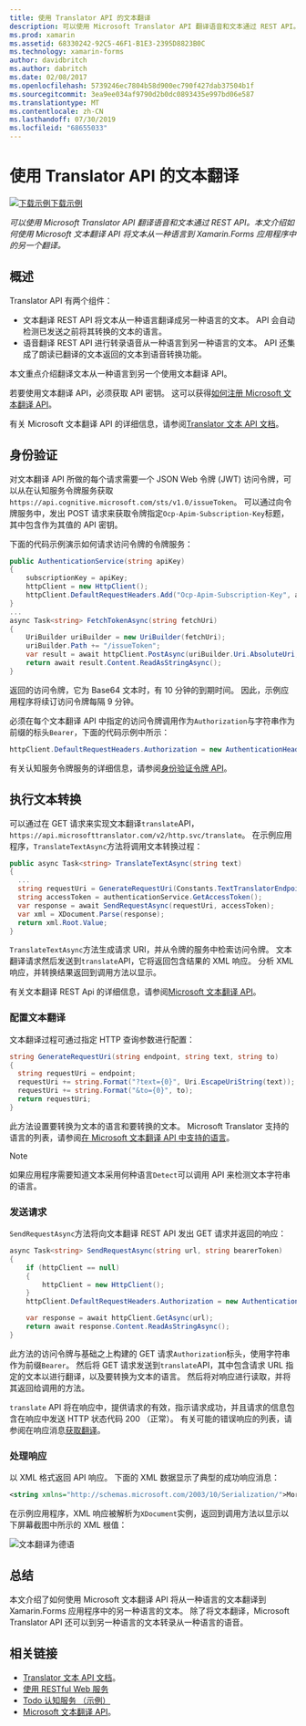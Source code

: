 ```yaml
---
title: 使用 Translator API 的文本翻译
description: 可以使用 Microsoft Translator API 翻译语音和文本通过 REST API。 本文介绍如何使用 Microsoft 文本翻译 API 将文本从一种语言到 Xamarin.Forms 应用程序中的另一个翻译。
ms.prod: xamarin
ms.assetid: 68330242-92C5-46F1-B1E3-2395D8823B0C
ms.technology: xamarin-forms
author: davidbritch
ms.author: dabritch
ms.date: 02/08/2017
ms.openlocfilehash: 5739246ec7804b58d900ec790f427dab37504b1f
ms.sourcegitcommit: 3ea9ee034af9790d2b0dc0893435e997bd06e587
ms.translationtype: MT
ms.contentlocale: zh-CN
ms.lasthandoff: 07/30/2019
ms.locfileid: "68655033"
---
```

# <a name="text-translation-using-the-translator-api"></a>使用 Translator API 的文本翻译

[![下载示例](~/media/shared/download.png)下载示例](https://docs.microsoft.com/samples/xamarin/xamarin-forms-samples/webservices-todocognitiveservices)

_可以使用 Microsoft Translator API 翻译语音和文本通过 REST API。本文介绍如何使用 Microsoft 文本翻译 API 将文本从一种语言到 Xamarin.Forms 应用程序中的另一个翻译。_

## <a name="overview"></a>概述

Translator API 有两个组件：

- 文本翻译 REST API 将文本从一种语言翻译成另一种语言的文本。 API 会自动检测已发送之前将其转换的文本的语言。
- 语音翻译 REST API 进行转录语音从一种语言到另一种语言的文本。 API 还集成了朗读已翻译的文本返回的文本到语音转换功能。

本文重点介绍翻译文本从一种语言到另一个使用文本翻译 API。

若要使用文本翻译 API，必须获取 API 密钥。 这可以获得[如何注册 Microsoft 文本翻译 API](/azure/cognitive-services/translator/translator-text-how-to-signup/)。

有关 Microsoft 文本翻译 API 的详细信息，请参阅[Translator 文本 API 文档](/azure/cognitive-services/translator/)。

## <a name="authentication"></a>身份验证

对文本翻译 API 所做的每个请求需要一个 JSON Web 令牌 (JWT) 访问令牌，可以从在认知服务令牌服务获取`https://api.cognitive.microsoft.com/sts/v1.0/issueToken`。 可以通过向令牌服务中，发出 POST 请求来获取令牌指定`Ocp-Apim-Subscription-Key`标题，其中包含作为其值的 API 密钥。

下面的代码示例演示如何请求访问令牌的令牌服务：

```csharp
public AuthenticationService(string apiKey)
{
    subscriptionKey = apiKey;
    httpClient = new HttpClient();
    httpClient.DefaultRequestHeaders.Add("Ocp-Apim-Subscription-Key", apiKey);
}
...
async Task<string> FetchTokenAsync(string fetchUri)
{
    UriBuilder uriBuilder = new UriBuilder(fetchUri);
    uriBuilder.Path += "/issueToken";
    var result = await httpClient.PostAsync(uriBuilder.Uri.AbsoluteUri, null);
    return await result.Content.ReadAsStringAsync();
}
```

返回的访问令牌，它为 Base64 文本时，有 10 分钟的到期时间。 因此，示例应用程序将续订访问令牌每隔 9 分钟。

必须在每个文本翻译 API 中指定的访问令牌调用作为`Authorization`与字符串作为前缀的标头`Bearer`，下面的代码示例中所示：

```csharp
httpClient.DefaultRequestHeaders.Authorization = new AuthenticationHeaderValue("Bearer", bearerToken);
```

有关认知服务令牌服务的详细信息，请参阅[身份验证令牌 API](http://docs.microsofttranslator.com/oauth-token.html)。

## <a name="performing-text-translation"></a>执行文本转换

可以通过在 GET 请求来实现文本翻译`translate`API， `https://api.microsofttranslator.com/v2/http.svc/translate`。 在示例应用程序，`TranslateTextAsync`方法将调用文本转换过程：

```csharp
public async Task<string> TranslateTextAsync(string text)
{
  ...
  string requestUri = GenerateRequestUri(Constants.TextTranslatorEndpoint, text, "en", "de");
  string accessToken = authenticationService.GetAccessToken();
  var response = await SendRequestAsync(requestUri, accessToken);
  var xml = XDocument.Parse(response);
  return xml.Root.Value;
}
```

`TranslateTextAsync`方法生成请求 URI，并从令牌的服务中检索访问令牌。 文本翻译请求然后发送到`translate`API，它将返回包含结果的 XML 响应。 分析 XML 响应，并转换结果返回到调用方法以显示。

有关文本翻译 REST Api 的详细信息，请参阅[Microsoft 文本翻译 API](http://docs.microsofttranslator.com/text-translate.html)。

### <a name="configuring-text-translation"></a>配置文本翻译

文本翻译过程可通过指定 HTTP 查询参数进行配置：

```csharp
string GenerateRequestUri(string endpoint, string text, string to)
{
  string requestUri = endpoint;
  requestUri += string.Format("?text={0}", Uri.EscapeUriString(text));
  requestUri += string.Format("&to={0}", to);
  return requestUri;
}
```

此方法设置要转换为文本的语言和要转换的文本。 Microsoft Translator 支持的语言的列表，请参阅[在 Microsoft 文本翻译 API 中支持的语言](/azure/cognitive-services/translator/languages/)。

> [!NOTE]
> 如果应用程序需要知道文本采用何种语言`Detect`可以调用 API 来检测文本字符串的语言。

### <a name="sending-the-request"></a>发送请求

`SendRequestAsync`方法将向文本翻译 REST API 发出 GET 请求并返回的响应：

```csharp
async Task<string> SendRequestAsync(string url, string bearerToken)
{
    if (httpClient == null)
    {
        httpClient = new HttpClient();
    }
    httpClient.DefaultRequestHeaders.Authorization = new AuthenticationHeaderValue("Bearer", bearerToken);

    var response = await httpClient.GetAsync(url);
    return await response.Content.ReadAsStringAsync();
}
```

此方法的访问令牌与基础之上构建的 GET 请求`Authorization`标头，使用字符串作为前缀`Bearer`。 然后将 GET 请求发送到`translate`API，其中包含请求 URL 指定的文本以进行翻译，以及要转换为文本的语言。 然后将对响应进行读取，并将其返回给调用的方法。

`translate` API 将在响应中，提供请求的有效，指示请求成功，并且请求的信息包含在响应中发送 HTTP 状态代码 200 （正常）。 有关可能的错误响应的列表，请参阅在响应消息[获取翻译](http://docs.microsofttranslator.com/text-translate.html#!/default/get_Translate)。

### <a name="processing-the-response"></a>处理响应

以 XML 格式返回 API 响应。 下面的 XML 数据显示了典型的成功响应消息：

```xml
<string xmlns="http://schemas.microsoft.com/2003/10/Serialization/">Morgen kaufen gehen ein</string>
```

在示例应用程序，XML 响应被解析为`XDocument`实例，返回到调用方法以显示以下屏幕截图中所示的 XML 根值：

![](text-translation-images/text-translation.png "文本翻译为德语")

## <a name="summary"></a>总结

本文介绍了如何使用 Microsoft 文本翻译 API 将从一种语言的文本翻译到 Xamarin.Forms 应用程序中的另一种语言的文本。 除了将文本翻译，Microsoft Translator API 还可以到另一种语言的文本转录从一种语言的语音。

## <a name="related-links"></a>相关链接

- [Translator 文本 API 文档](/azure/cognitive-services/translator/)。
- [使用 RESTful Web 服务](~/xamarin-forms/data-cloud/web-services/rest.md)
- [Todo 认知服务 （示例）](https://docs.microsoft.com/samples/xamarin/xamarin-forms-samples/webservices-todocognitiveservices)
- [Microsoft 文本翻译 API](http://docs.microsofttranslator.com/text-translate.html)。
